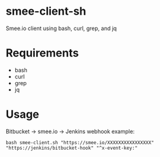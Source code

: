 # smee-client-sh

Smee.io client using bash, curl, grep, and jq

# Requirements

- bash
- curl
- grep
- jq

# Usage

Bitbucket -> smee.io -> Jenkins webhook example: 

```
bash smee-client.sh "https://smee.io/XXXXXXXXXXXXXXXX" "https://jenkins/bitbucket-hook" "^x-event-key:"
```
